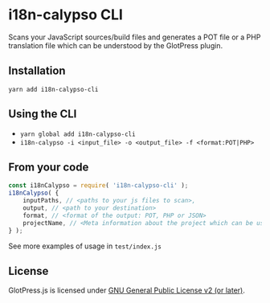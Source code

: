 # i18n-calypso CLI

Scans your JavaScript sources/build files and generates a POT file or a PHP translation file which can be understood by the GlotPress plugin.

## Installation

`yarn add i18n-calypso-cli`

## Using the CLI

- `yarn global add i18n-calypso-cli`
- `i18n-calypso -i <input_file> -o <output_file> -f <format:POT|PHP>`

## From your code

```js
const i18nCalypso = require( 'i18n-calypso-cli' );
i18nCalypso( {
	inputPaths, // <paths to your js files to scan>,
	output, // <path to your destination>
	format, // <format of the output: POT, PHP or JSON>
	projectName, // <Meta information about the project which can be used for autogenerated headers>
} );
```

See more examples of usage in `test/index.js`

## License

GlotPress.js is licensed under [GNU General Public License v2 (or later)](./LICENSE.md).
